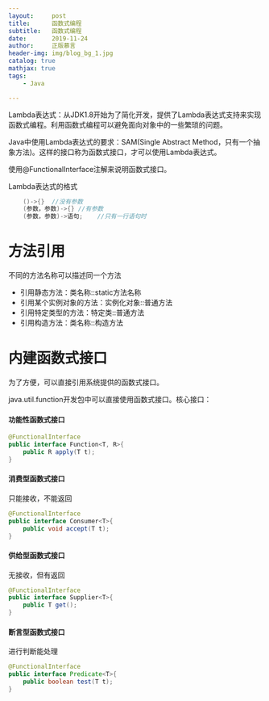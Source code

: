 ```yaml
---
layout:     post
title:      函数式编程
subtitle:   函数式编程
date:       2019-11-24
author:     正版慕言
header-img: img/blog_bg_1.jpg
catalog: true
mathjax: true
tags:
    - Java

---
```


Lambda表达式：从JDK1.8开始为了简化开发，提供了Lambda表达式支持来实现函数式编程。利用函数式编程可以避免面向对象中的一些繁琐的问题。

Java中使用Lambda表达式的要求：SAM(Single Abstract Method，只有一个抽象方法)。这样的接口称为函数式接口，才可以使用Lambda表达式。

使用@FunctionalInterface注解来说明函数式接口。

Lambda表达式的格式

```java
    ()->{}  //没有参数
    (参数，参数)->{} //有参数
    (参数，参数)->语句;    //只有一行语句时
```

# 方法引用

不同的方法名称可以描述同一个方法

- 引用静态方法：类名称::static方法名称
- 引用某个实例对象的方法：实例化对象::普通方法
- 引用特定类型的方法：特定类::普通方法
- 引用构造方法：类名称::构造方法

# 内建函数式接口

为了方便，可以直接引用系统提供的函数式接口。

java.util.function开发包中可以直接使用函数式接口。核心接口：

#### 功能性函数式接口

```java
@FunctionalInterface
public interface Function<T, R>{
    public R apply(T t);
}
```

#### 消费型函数式接口

只能接收，不能返回

```java
@FunctionalInterface
public interface Consumer<T>{
    public void accept(T t);
}
```

#### 供给型函数式接口

无接收，但有返回

```java
@FunctionalInterface
public interface Supplier<T>{
    public T get();
}
```

#### 断言型函数式接口

进行判断能处理

```java
@FunctionalInterface
public interface Predicate<T>{
    public boolean test(T t);
}
```

